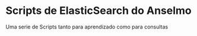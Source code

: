 # Scripts de ElasticSearch do Anselmo
Uma serie de Scripts tanto para aprendizado como para consultas
